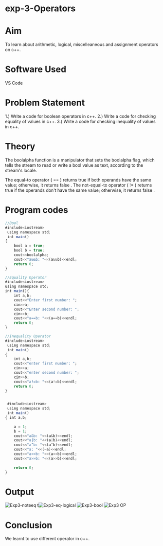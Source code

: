 # exp-3-Operators
# Aim
To learn about arithmetic, logical, miscelleaneous and assignment operators on c++.
# Software Used
VS Code

# Problem Statement
1.) Write a code for boolean operators in c++.
2.) Write a code for checking equality of values in c++.
3.) Write a code for checking inequality of values in c++.

# Theory
The boolalpha function is a manipulator that sets the boolalpha flag, which tells the stream to read or write a bool value as text, according to the stream's locale.

The equal-to operator ( == ) returns true if both operands have the same value; otherwise, it returns false . The not-equal-to operator ( != ) returns true if the operands don't have the same value; otherwise, it returns false .
# Program codes
```javascript
//Bool
#include<iostream>
 using namespace std;
 int main()
{
    bool a = true;
    bool b = true;
    cout<<boolalpha;
    cout<<"a&&b: "<<(a&&b)<<endl;
    return 0;
}

//Equality Operator
#include<iostream>
using namespace std;
int main(){
    int a,b;
    cout<<"Enter first number: ";
    cin>>a;
    cout<<"Enter second number: ";
    cin>>b;
    cout<<"a==b: "<<(a==b)<<endl;
    return 0;
}

//Inequality Operator
#include<iostream>
 using namespace std;
 int main()
{
    int a,b;
    cout<<"enter first number: ";
    cin>>a;
    cout<<"enter second number: ";
    cin>>b;
    cout<<"a!=b: "<<(a!=b)<<endl;
    return 0;
}


 #include<iostream>
 using namespace std;
 int main()
{ int a,b;
    
    a = 1;
    b = 1;
    cout<<"a&b: "<<(a&b)<<endl;
    cout<<"a|b: "<<(a|b)<<endl;
    cout<<"a^b: "<<(a^b)<<endl;
    cout<<"a: "<<(~a)<<endl;
    cout<<"a<<b: "<<(a<<b)<<endl;
    cout<<"a>>b: "<<(a>>b)<<endl;
    
    return 0;
}
```

# Output
![Exp3-noteeq](https://github.com/user-attachments/assets/3fd712ac-788b-4547-a7e5-742b52090565)
t![Exp3-eq-logical ](https://github.com/user-attachments/assets/7b12386c-5b77-4187-b7b6-821302ede59f)
![Exp3-bool](https://github.com/user-attachments/assets/acbc6dbf-b3b7-491e-9f99-fd5952b6d6e3)
![Exp3 OP](https://github.com/user-attachments/assets/9ce68ba2-c213-4229-a2af-e001e275aa37)

# Conclusion
We learnt to use different operator in c++.
